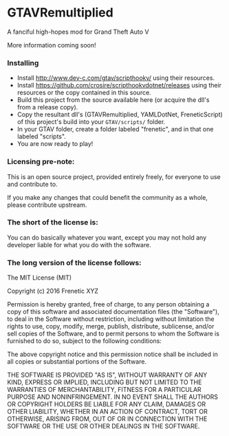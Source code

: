 # GTAVRemultiplied

A fanciful high-hopes mod for Grand Theft Auto V

More information coming soon!

### Installing

- Install http://www.dev-c.com/gtav/scripthookv/ using their resources.
- Install https://github.com/crosire/scripthookvdotnet/releases using their resources or the copy contained in this source.
- Build this project from the source available here (or acquire the dll's from a release copy).
- Copy the resultant dll's (GTAVRemultiplied, YAMLDotNet, FreneticScript) of this project's build into your `GTAV/scripts/` folder.
- In your GTAV folder, create a folder labeled "frenetic", and in that one labeled "scripts".
- You are now ready to play!

### Licensing pre-note:

This is an open source project, provided entirely freely, for everyone to use and contribute to.

If you make any changes that could benefit the community as a whole, please contribute upstream.

### The short of the license is:

You can do basically whatever you want, except you may not hold any developer liable for what you do with the software.

### The long version of the license follows:

The MIT License (MIT)

Copyright (c) 2016 Frenetic XYZ

Permission is hereby granted, free of charge, to any person obtaining a copy
of this software and associated documentation files (the "Software"), to deal
in the Software without restriction, including without limitation the rights
to use, copy, modify, merge, publish, distribute, sublicense, and/or sell
copies of the Software, and to permit persons to whom the Software is
furnished to do so, subject to the following conditions:

The above copyright notice and this permission notice shall be included in all
copies or substantial portions of the Software.

THE SOFTWARE IS PROVIDED "AS IS", WITHOUT WARRANTY OF ANY KIND, EXPRESS OR
IMPLIED, INCLUDING BUT NOT LIMITED TO THE WARRANTIES OF MERCHANTABILITY,
FITNESS FOR A PARTICULAR PURPOSE AND NONINFRINGEMENT. IN NO EVENT SHALL THE
AUTHORS OR COPYRIGHT HOLDERS BE LIABLE FOR ANY CLAIM, DAMAGES OR OTHER
LIABILITY, WHETHER IN AN ACTION OF CONTRACT, TORT OR OTHERWISE, ARISING FROM,
OUT OF OR IN CONNECTION WITH THE SOFTWARE OR THE USE OR OTHER DEALINGS IN THE
SOFTWARE.

